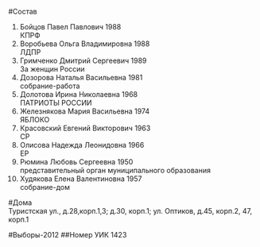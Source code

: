 #Состав
1. Бойцов Павел Павлович 1988   
    КПРФ
2. Воробьева Ольга Владимировна 1988   
    ЛДПР
3. Гримченко Дмитрий Сергеевич 1989   
    За женщин России
4. Дозорова Наталья Васильевна 1981   
    собрание-работа
5. Долотова Ирина Николаевна 1968   
    ПАТРИОТЫ РОССИИ
6. Железнякова Мария Васильевна 1974   
    ЯБЛОКО
7. Красовский Евгений Викторович 1963   
    СР
8. Олисова Надежда Леонидовна 1966   
    ЕР
9. Рюмина Любовь Сергеевна 1950   
    представительный орган муниципального образования
10. Худякова Елена Валентиновна 1957   
    собрание-дом

#Дома  
Туристская ул., д.28,корп.1,3; д.30, корп.1; ул. Оптиков, д.45, корп.2, 47, корп.1

#Выборы-2012
##Номер УИК
1423
